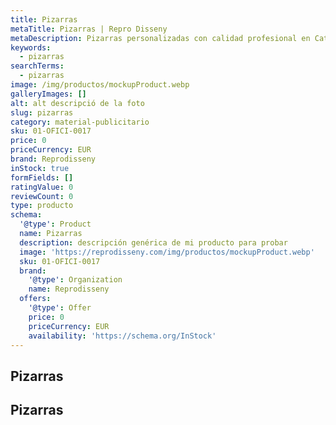 ```yaml
---
title: Pizarras
metaTitle: Pizarras | Repro Disseny
metaDescription: Pizarras personalizadas con calidad profesional en Cataluña.
keywords:
  - pizarras
searchTerms:
  - pizarras
image: /img/productos/mockupProduct.webp
galleryImages: []
alt: alt descripció de la foto
slug: pizarras
category: material-publicitario
sku: 01-OFICI-0017
price: 0
priceCurrency: EUR
brand: Reprodisseny
inStock: true
formFields: []
ratingValue: 0
reviewCount: 0
type: producto
schema:
  '@type': Product
  name: Pizarras
  description: descripción genérica de mi producto para probar
  image: 'https://reprodisseny.com/img/productos/mockupProduct.webp'
  sku: 01-OFICI-0017
  brand:
    '@type': Organization
    name: Reprodisseny
  offers:
    '@type': Offer
    price: 0
    priceCurrency: EUR
    availability: 'https://schema.org/InStock'
---
```


## Pizarras

## Pizarras
